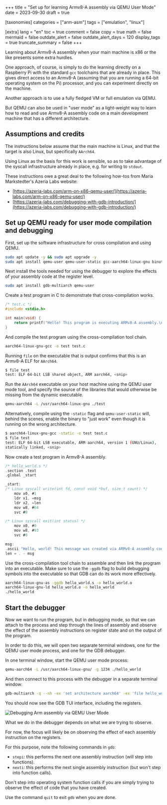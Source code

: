 +++
title = "Set up for learning Armv8-A assembly via QEMU User Mode"
date = 2023-09-30
draft = true

[taxonomies]
categories = ["arm-asm"]
tags = ["emulation", "linux"]

[extra]
lang = "en"
toc = true
comment = false
copy = true
math = false
mermaid = false
outdate_alert = false
outdate_alert_days = 120
display_tags = true
truncate_summary = false
+++

Learning about Armv8-A assembly when your main machine is x86 or the like
presents some extra hurdles.

One approach, of course, is simply to do the learning directly on a Raspberry Pi
with the standard `gcc` toolchains that are already in place. This gives direct
access to an Armv8-A (assuming that you are running a 64-bit operating system
on the Pi) processor, and you can experiment directly on the machine.

Another approach is to use a fully fledged VM or full emulation via QEMU.

But QEMU can also be used in "user mode" as a light-weight way to learn how to
read and use Armv8-A assembly code on a main development machine that has a
different architecture.

## Assumptions and credits

The instructions below assume that the main machine is Linux, and that the
target is also Linux, but specifically `AArch64`.

Using Linux as the basis for this work is sensible, so as to take advantage of
the syscall infrastructure already in place, e.g. for writing to `stdout`.

These instructions owe a great deal to the following how-tos from Maria
Markstedter's Azeria Labs website:

- [https://azeria-labs.com/arm-on-x86-qemu-user/](https://azeria-labs.com/arm-on-x86-qemu-user/)
- [https://azeria-labs.com/debugging-with-gdb-introduction/](https://azeria-labs.com/debugging-with-gdb-introduction/)

## Set up QEMU ready for user mode compilation and debugging

First, set up the software infrastructure for cross compilation and using QEMU. 

```sh
sudo apt update -y && sudo apt upgrade -y
sudo apt install qemu-user qemu-user-static gcc-aarch64-linux-gnu binutils-aarch64-linux-gnu binutils-aarch64-linux-gnu-dbg build-essential
```
Next install the tools needed for using the debugger to explore the effects of
your assembly code at the register level.

```sh
sudo apt install gdb-multiarch qemu-user
```
Create a test program in C to demonstrate that cross-compilation works.

```c
/* test.c */
#include <stdio.h>

int main(void) { 
    return printf("Hello! This program is executing ARMv8-A assembly.\n"); 
}
```
And compile the test program using the cross-compilation tool chain.

```sh
aarch64-linux-gnu-gcc -o test test.c
```
Running `file` on the executable that is output confirms that this is an Armv8-A
ELF for `AArch64`.

```sh
$ file test
test: ELF 64-bit LSB shared object, ARM aarch64, <snip>
```
Run the `AArch64` executable on your host machine using the QEMU user mode tool,
and specify the source of the libraries that would otherwise be missing from
the dynamic executable.

```sh
qemu-aarch64 -L /usr/aarch64-linux-gnu ./test
```

Alternatively, compile using the `-static` flag and `qemu-user-static` will,
behind the scenes, enable the binary to "just work" even though it is running on
the wrong architecture.

```sh
$ aarch64-linux-gnu-gcc -static -o test test.c
$ file test
test: ELF 64-bit LSB executable, ARM aarch64, version 1 (GNU/Linux), 
statically linked, <snip>
```

Now create a test program in Armv8-A assembly.

```c
/* hello_world.s */
.section .text
.global _start

_start:
/* Linux syscall write(int fd, const void *buf, size_t count) */
    mov x0, #1     
    ldr x1, =msg 
    ldr x2, =len 
    mov w8, #64 
    svc #0

/* Linux syscall exit(int status) */
    mov x0, #0 
    mov w8, #93 
    svc #0

msg:
.ascii "Hello, world! This message was created via ARMv8-A assembly code.\n"
len = . - msg
```
Use the cross-compilation tool chain to assemble and then link the program into
an executable. Make sure to use the `-ggdb` flag to build debugging symbols into
the executable so that GDB can do its work more effectively.

```sh
aarch64-linux-gnu-as -ggdb hello_world.s -o hello_world.o
aarch64-linux-gnu-ld hello_world.o -o hello_world
./hello_world
```

## Start the debugger

Now we want to run the program, but in debugging mode, so that we can attach to
the process and step through the lines of assembly and observe the effect of the
assembly instructions on register state and on the output of the program.

In order to do this, we will open two separate terminal windows, one for the 
QEMU user mode process, and one for the GDB debugger.

In one terminal window, start the QEMU user mode process:

```sh
qemu-aarch64 -L /usr/aarch64-linux-gnu/ -g 1234 ./hello_world
```

And then connect to this process with the debugger in a separate terminal
window:

```sh
gdb-multiarch -q --nh -ex 'set architecture aarch64' -ex 'file hello_world' -ex 'target remote localhost:1234' -ex 'layout split' -ex 'layout regs'
```

You should now see the GDB TUI interface, including the registers.

![Debugging Arm assembly via QEMU User Mode](/img/debug-arm-via-qemu-user.png)

What we do in the debugger depends on what we are trying to observe.

For now, the focus will likely be on observing the effect of each assembly
instruction on the registers.

For this purpose, note the following commands in `gdb`:

- `stepi`: this performs the next one assembly instruction (will step into
  functions).
- `nexti`: this performs the next single assembly instruction (but won't step
  into function calls).

Don't step into operating system function calls if you are simply trying to
observe the effect of code that you have created.

Use the command `quit` to exit `gdb` when you are done.
